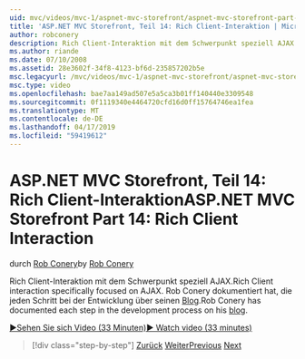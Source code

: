 ```yaml
---
uid: mvc/videos/mvc-1/aspnet-mvc-storefront/aspnet-mvc-storefront-part-14-rich-client-interaction
title: 'ASP.NET MVC Storefront, Teil 14: Rich Client-Interaktion | Microsoft-Dokumentation'
author: robconery
description: Rich Client-Interaktion mit dem Schwerpunkt speziell AJAX. Rob Conery dokumentiert hat, die jeden Schritt in den Entwicklungsprozess in seinem Blog.
ms.author: riande
ms.date: 07/10/2008
ms.assetid: 28e3602f-34f8-4123-bf6d-235857202b5e
msc.legacyurl: /mvc/videos/mvc-1/aspnet-mvc-storefront/aspnet-mvc-storefront-part-14-rich-client-interaction
msc.type: video
ms.openlocfilehash: bae7aa149ad507e5a5ca3b01ff140440e3309548
ms.sourcegitcommit: 0f1119340e4464720cfd16d0ff15764746ea1fea
ms.translationtype: MT
ms.contentlocale: de-DE
ms.lasthandoff: 04/17/2019
ms.locfileid: "59419612"
---
```

# <a name="aspnet-mvc-storefront-part-14-rich-client-interaction"></a><span data-ttu-id="81c67-104">ASP.NET MVC Storefront, Teil 14: Rich Client-Interaktion</span><span class="sxs-lookup"><span data-stu-id="81c67-104">ASP.NET MVC Storefront Part 14: Rich Client Interaction</span></span>

<span data-ttu-id="81c67-105">durch [Rob Conery](https://github.com/robconery)</span><span class="sxs-lookup"><span data-stu-id="81c67-105">by [Rob Conery](https://github.com/robconery)</span></span>

<span data-ttu-id="81c67-106">Rich Client-Interaktion mit dem Schwerpunkt speziell AJAX.</span><span class="sxs-lookup"><span data-stu-id="81c67-106">Rich Client interaction specifically focused on AJAX.</span></span> <span data-ttu-id="81c67-107">Rob Conery dokumentiert hat, die jeden Schritt bei der Entwicklung über seinen [Blog](http://blog.wekeroad.com/mvc-storefront/mvcstore-part-14/).</span><span class="sxs-lookup"><span data-stu-id="81c67-107">Rob Conery has documented each step in the development process on his [blog](http://blog.wekeroad.com/mvc-storefront/mvcstore-part-14/).</span></span>

[<span data-ttu-id="81c67-108">&#9654;Sehen Sie sich Video (33 Minuten)</span><span class="sxs-lookup"><span data-stu-id="81c67-108">&#9654; Watch video (33 minutes)</span></span>](https://channel9.msdn.com/Blogs/ASP-NET-Site-Videos/aspnet-mvc-storefront-part-14-rich-client-interaction)

> [!div class="step-by-step"]
> <span data-ttu-id="81c67-109">[Zurück](aspnet-mvc-storefront-part-13-dependency-injection.md)
> [Weiter](aspnet-mvc-storefront-part-15-public-code-review.md)</span><span class="sxs-lookup"><span data-stu-id="81c67-109">[Previous](aspnet-mvc-storefront-part-13-dependency-injection.md)
[Next](aspnet-mvc-storefront-part-15-public-code-review.md)</span></span>
